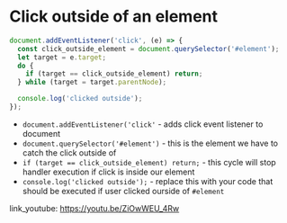 # Click outside of an element

```javascript
document.addEventListener('click', (e) => {
  const click_outside_element = document.querySelector('#element');
  let target = e.target;
  do {
    if (target == click_outside_element) return;
  } while (target = target.parentNode);

  console.log('clicked outside');
});
```

- `document.addEventListener('click'` - adds click event listener to document
- `document.querySelector('#element')` - this is the element we have to catch the click outside of
- `if (target == click_outside_element) return;` - this cycle will stop handler execution if click is inside our element
- `console.log('clicked outside');` - replace this with your code that should be executed if user clicked ourside of ```#element```


link_youtube: https://youtu.be/ZiOwWEU_4Rw
